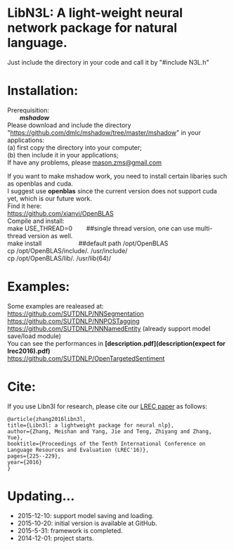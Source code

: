 LibN3L: A light-weight neural network package for natural language.
======

Just include the directory in your code and call it by "#include N3L.h" 

Installation:
====
Prerequisition:  
&ensp;&ensp;&ensp;&ensp;***mshadow***  
Please download and include the directory  "https://github.com/dmlc/mshadow/tree/master/mshadow" in your applications:  
(a) first copy the directory into your computer;  
(b) then include it in your applications;  
If have any problems, please mason.zms@gmail.com  

If you want to make mshadow work, you need to install certain libaries such as openblas and cuda.  
I suggest use **openblas** since the current version does not support cuda yet, which is our future work.  
Find it here:  
   https://github.com/xianyi/OpenBLAS  
Compile and install:  
make USE_THREAD=0 &ensp;&ensp;&ensp;&ensp;##single thread version, one can use multi-thread version as well.  
make   install&ensp;&ensp;&ensp;&ensp;&ensp;&ensp;&ensp;&ensp;&ensp;&ensp;&ensp;&ensp;##default path /opt/OpenBLAS  
cp  /opt/OpenBLAS/include/*.*  /usr/include/  
cp  /opt/OpenBLAS/lib/*.*     /usr/lib(64)/  


Examples:
====
Some examples are realeased at:  
https://github.com/SUTDNLP/NNSegmentation  
https://github.com/SUTDNLP/NNPOSTagging  
https://github.com/SUTDNLP/NNNamedEntity (already support model save/load module)  
You can see the performances in **[description.pdf](description(expect for lrec2016).pdf)**  
https://github.com/SUTDNLP/OpenTargetedSentiment  

Cite:
====
If you use Libn3l for research, please cite our [LREC paper](https://aclanthology.org/L16-1034.pdf) as follows:

    @article{zhang2016libn3l,
    title={Libn3l: a lightweight package for neural nlp},
    author={Zhang, Meishan and Yang, Jie and Teng, Zhiyang and Zhang, Yue},
    booktitle={Proceedings of the Tenth International Conference on Language Resources and Evaluation (LREC'16)},
    pages={225--229},
    year={2016} 
    } 


Updating...
====
* 2015-12-10: support model saving and loading.
* 2015-10-20: initial version is available at GitHub.
* 2015-5-31: framework is completed.
* 2014-12-01: project starts.